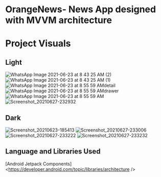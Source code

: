 # OrangeNews- News App designed with MVVM architecture
# Project Visuals

## Light 
![WhatsApp Image 2021-06-23 at 8 43 25 AM (2)](https://user-images.githubusercontent.com/71092412/123057417-c333b880-d3ff-11eb-84a5-9af81fd9c25a.jpeg)
![WhatsApp Image 2021-06-23 at 8 43 25 AM (1)](https://user-images.githubusercontent.com/71092412/123057357-b616c980-d3ff-11eb-82cb-c40dda400eca.jpeg)
![WhatsApp Image 2021-06-23 at 8 55 59 AMdetail](https://user-images.githubusercontent.com/71092412/123058809-15c1a480-d401-11eb-8cb4-530e5328dbec.jpeg)
![WhatsApp Image 2021-06-23 at 8 55 59 AMdrawer](https://user-images.githubusercontent.com/71092412/123058864-21ad6680-d401-11eb-9936-b9b556aa09e7.jpeg)
![WhatsApp Image 2021-06-23 at 8 55 59 AM](https://user-images.githubusercontent.com/71092412/123059870-1dce1400-d402-11eb-8c99-8c0e799157e8.jpeg)
![Screenshot_20210627-232932](https://user-images.githubusercontent.com/71092412/123561345-bc11ff00-d79f-11eb-92bb-1c880391ac47.png)


## Dark
![Screenshot_20210623-185413](https://user-images.githubusercontent.com/71092412/123170095-04fd4700-d472-11eb-8253-6fa8b2fbbdbf.png)
![Screenshot_20210627-233006](https://user-images.githubusercontent.com/71092412/123561358-d3e98300-d79f-11eb-9a3f-2dc2cecacd33.png)
![Screenshot_20210627-233222](https://user-images.githubusercontent.com/71092412/123561452-48bcbd00-d7a0-11eb-9dff-40fc9ca369d1.png)
![Screenshot_20210627-233232](https://user-images.githubusercontent.com/71092412/123561464-570ad900-d7a0-11eb-9d5b-9717199face1.png)

## Language and Libraries Used
   
  [Android Jetpack Components]
<https://developer.android.com/topic/libraries/architecture />

   
